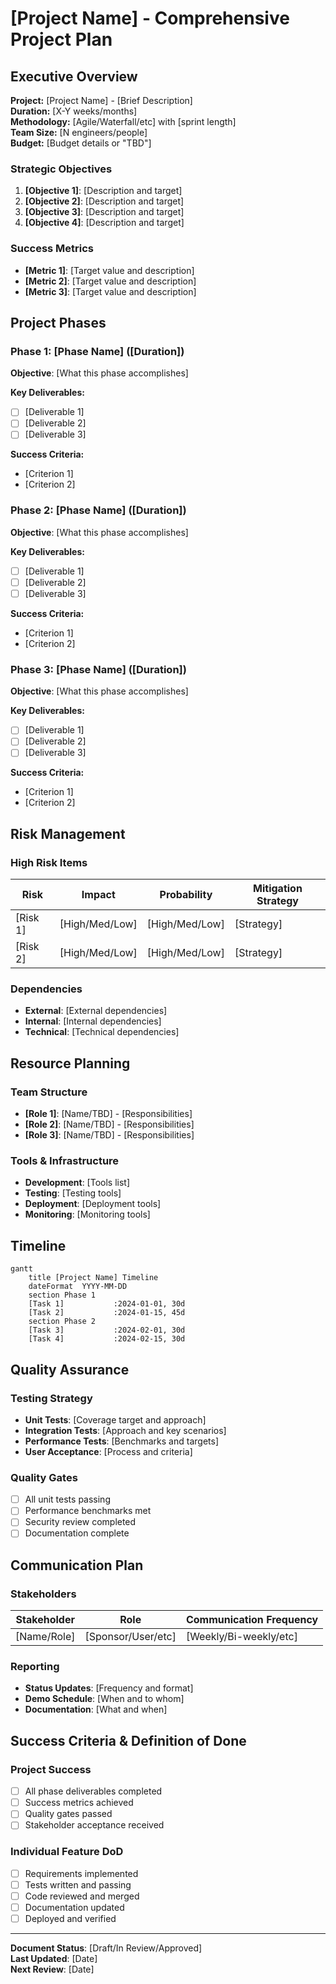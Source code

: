 # [Project Name] - Comprehensive Project Plan

## Executive Overview

**Project:** [Project Name] - [Brief Description]  
**Duration:** [X-Y weeks/months]  
**Methodology:** [Agile/Waterfall/etc] with [sprint length]  
**Team Size:** [N engineers/people]  
**Budget:** [Budget details or "TBD"]

### Strategic Objectives
1. **[Objective 1]**: [Description and target]
2. **[Objective 2]**: [Description and target] 
3. **[Objective 3]**: [Description and target]
4. **[Objective 4]**: [Description and target]

### Success Metrics
- **[Metric 1]**: [Target value and description]
- **[Metric 2]**: [Target value and description]
- **[Metric 3]**: [Target value and description]

## Project Phases

### Phase 1: [Phase Name] ([Duration])
**Objective**: [What this phase accomplishes]

**Key Deliverables:**
- [ ] [Deliverable 1]
- [ ] [Deliverable 2]
- [ ] [Deliverable 3]

**Success Criteria:**
- [Criterion 1]
- [Criterion 2]

### Phase 2: [Phase Name] ([Duration])
**Objective**: [What this phase accomplishes]

**Key Deliverables:**
- [ ] [Deliverable 1]
- [ ] [Deliverable 2]
- [ ] [Deliverable 3]

**Success Criteria:**
- [Criterion 1]
- [Criterion 2]

### Phase 3: [Phase Name] ([Duration])
**Objective**: [What this phase accomplishes]

**Key Deliverables:**
- [ ] [Deliverable 1]
- [ ] [Deliverable 2]
- [ ] [Deliverable 3]

**Success Criteria:**
- [Criterion 1]
- [Criterion 2]

## Risk Management

### High Risk Items
| Risk | Impact | Probability | Mitigation Strategy |
|------|--------|-------------|-------------------|
| [Risk 1] | [High/Med/Low] | [High/Med/Low] | [Strategy] |
| [Risk 2] | [High/Med/Low] | [High/Med/Low] | [Strategy] |

### Dependencies
- **External**: [External dependencies]
- **Internal**: [Internal dependencies]
- **Technical**: [Technical dependencies]

## Resource Planning

### Team Structure
- **[Role 1]**: [Name/TBD] - [Responsibilities]
- **[Role 2]**: [Name/TBD] - [Responsibilities]
- **[Role 3]**: [Name/TBD] - [Responsibilities]

### Tools & Infrastructure
- **Development**: [Tools list]
- **Testing**: [Testing tools]
- **Deployment**: [Deployment tools]
- **Monitoring**: [Monitoring tools]

## Timeline

```mermaid
gantt
    title [Project Name] Timeline
    dateFormat  YYYY-MM-DD
    section Phase 1
    [Task 1]           :2024-01-01, 30d
    [Task 2]           :2024-01-15, 45d
    section Phase 2
    [Task 3]           :2024-02-01, 30d
    [Task 4]           :2024-02-15, 30d
```

## Quality Assurance

### Testing Strategy
- **Unit Tests**: [Coverage target and approach]
- **Integration Tests**: [Approach and key scenarios]
- **Performance Tests**: [Benchmarks and targets]
- **User Acceptance**: [Process and criteria]

### Quality Gates
- [ ] All unit tests passing
- [ ] Performance benchmarks met
- [ ] Security review completed
- [ ] Documentation complete

## Communication Plan

### Stakeholders
| Stakeholder | Role | Communication Frequency |
|-------------|------|------------------------|
| [Name/Role] | [Sponsor/User/etc] | [Weekly/Bi-weekly/etc] |

### Reporting
- **Status Updates**: [Frequency and format]
- **Demo Schedule**: [When and to whom]
- **Documentation**: [What and when]

## Success Criteria & Definition of Done

### Project Success
- [ ] All phase deliverables completed
- [ ] Success metrics achieved
- [ ] Quality gates passed
- [ ] Stakeholder acceptance received

### Individual Feature DoD
- [ ] Requirements implemented
- [ ] Tests written and passing
- [ ] Code reviewed and merged
- [ ] Documentation updated
- [ ] Deployed and verified

---

**Document Status**: [Draft/In Review/Approved]  
**Last Updated**: [Date]  
**Next Review**: [Date]